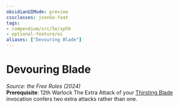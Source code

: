 ```yaml
---
obsidianUIMode: preview
cssclasses: json5e-feat
tags:
- compendium/src/5e/xphb
- optional-feature/ei
aliases: ["Devouring Blade"]
---
```

# Devouring Blade
*Source: the Free Rules (2024)*  
**Prerequisite**: 12th Warlock
The Extra Attack of your [Thirsting Blade](thirsting-blade-xphb.md) invocation confers two extra attacks rather than one.